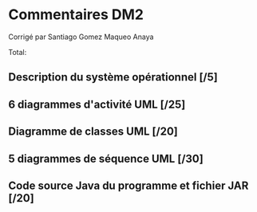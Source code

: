 # Commentaires DM2

Corrigé par Santiago Gomez Maqueo Anaya

Total:

## Description du système opérationnel [/5]

## 6 diagrammes d'activité UML [/25]

## Diagramme de classes UML [/20]

## 5 diagrammes de séquence UML [/30]

## Code source Java du programme et fichier JAR [/20]
